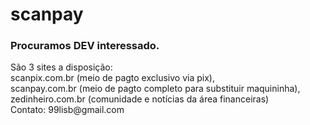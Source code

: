 # scanpay
<h3>Procuramos DEV interessado.</h3>
São 3 sites a disposição:<br>
scanpix.com.br (meio de pagto exclusivo via pix),<br>
scanpay.com.br (meio de pagto completo para substituir maquininha),<br>
zedinheiro.com.br (comunidade e notícias da área financeiras)<br>
Contato: 99lisb@gmail.com
